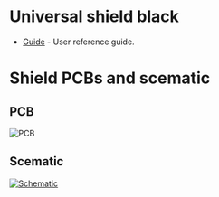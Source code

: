 # Universal shield black
-   [Guide](https://link) - User reference guide.
# Shield PCBs and scematic
## PCB
![PCB](https://github.com/srg74/WLED-wemos-shield/blob/master/resources/Images/WLED_Wemos_top.png)
## Scematic
<a href="https://github.com/srg74/WLED-wemos-shield/blob/master/resources/Images/schematic.pdf">![Schematic](https://github.com/srg74/WLED-wemos-shield/blob/master/resources/Images/schematic.png)</a>
